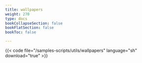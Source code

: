 ```yaml
---
title: wallpapers
weight: 270
type: docs
bookCollapseSection: false
bookFlatSection: false
bookToc: false

---
```


{{< code file="/samples-scripts/utils/wallpapers" language="sh" download="true" >}}
